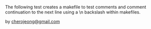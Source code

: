 
The following test creates a makefile to test comments
and comment continuation to the next line using a \n
backslash within makefiles.

by cherojeong@gmail.com
